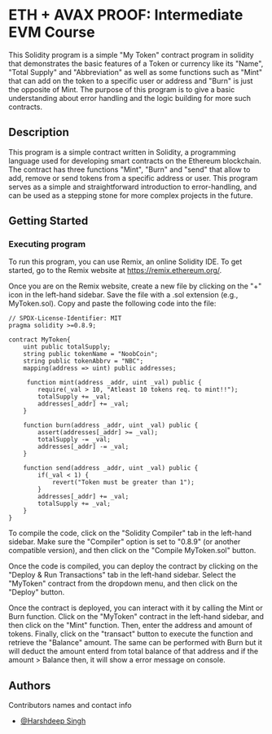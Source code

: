 # ETH + AVAX PROOF: Intermediate EVM Course

This Solidity program is a simple "My Token" contract program in solidity that demonstrates the basic features of a Token or currency like its "Name", "Total Supply" and "Abbreviation" as well as some functions such as "Mint" that can add on the token to a specific user or address and "Burn" is just the opposite of Mint. The purpose of this program is to give a basic understanding about error handling and the logic building for more such contracts.

## Description

This program is a simple contract written in Solidity, a programming language used for developing smart contracts on the Ethereum blockchain. The contract has three functions "Mint", "Burn" and "send" that allow to add, remove or send tokens from a specific address or user. This program serves as a simple and straightforward introduction to error-handling, and can be used as a stepping stone for more complex projects in the future.

## Getting Started

### Executing program

To run this program, you can use Remix, an online Solidity IDE. To get started, go to the Remix website at https://remix.ethereum.org/.

Once you are on the Remix website, create a new file by clicking on the "+" icon in the left-hand sidebar. Save the file with a .sol extension (e.g., MyToken.sol). Copy and paste the following code into the file:
```solidity
// SPDX-License-Identifier: MIT
pragma solidity >=0.8.9;

contract MyToken{
    uint public totalSupply;
    string public tokenName = "NoobCoin";
    string public tokenAbbrv = "NBC";
    mapping(address => uint) public addresses;
    
     function mint(address _addr, uint _val) public {
        require(_val > 10, "Atleast 10 tokens req. to mint!!");
        totalSupply += _val;
        addresses[_addr] += _val;
    }

    function burn(address _addr, uint _val) public {
        assert(addresses[_addr] >= _val);
        totalSupply -= _val;
        addresses[_addr] -= _val;  
    }

    function send(address _addr, uint _val) public {
        if(_val < 1) {
            revert("Token must be greater than 1");
        }
        addresses[_addr] += _val;
        totalSupply += _val;
    }
}
```


To compile the code, click on the "Solidity Compiler" tab in the left-hand sidebar. Make sure the "Compiler" option is set to "0.8.9" (or another compatible version), and then click on the "Compile MyToken.sol" button.

Once the code is compiled, you can deploy the contract by clicking on the "Deploy & Run Transactions" tab in the left-hand sidebar. Select the "MyToken" contract from the dropdown menu, and then click on the "Deploy" button.

Once the contract is deployed, you can interact with it by calling the Mint or Burn function. Click on the "MyToken" contract in the left-hand sidebar, and then click on the "Mint" function. Then, enter the address and amount of tokens. Finally, click on the "transact" button to execute the function and retrieve the "Balance" amount. The same can be performed with Burn but it will deduct the amount enterd from total balance of that address and if the amount > Balance then, it will show a error message on console. 

## Authors

Contributors names and contact info
- [@Harshdeep Singh](https://github.com/Sudo-Harsh-learner)

